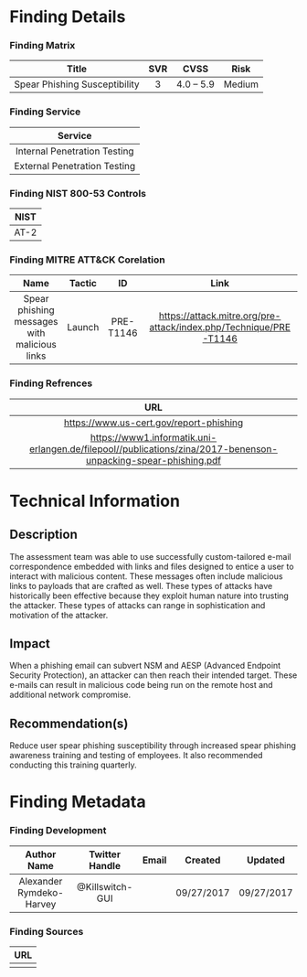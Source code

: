 # Finding Details 

### Finding Matrix
| Title  | SVR  |  CVSS  | Risk |
|:-:|:-:|:-:|:-:|
| Spear Phishing Susceptibility   | 3  | 4.0 – 5.9  | Medium  |

### Finding Service
| Service  |
|:-:|
| Internal Penetration Testing  |
| External Penetration Testing  |

### Finding NIST 800-53 Controls
| NIST  |
|:-:|
| AT-2 |


### Finding MITRE ATT&CK Corelation
| Name | Tactic | ID | Link |
|:-:|:-:|:-:|:-:|
| Spear phishing messages with malicious links | Launch | PRE-T1146 | https://attack.mitre.org/pre-attack/index.php/Technique/PRE-T1146 |

### Finding Refrences 
| URL |
|:-:|
| https://www.us-cert.gov/report-phishing |
| https://www1.informatik.uni-erlangen.de/filepool//publications/zina/2017-benenson-unpacking-spear-phishing.pdf |

# Technical Information

## Description 
The assessment team was able to use successfully custom-tailored e-mail correspondence embedded with links and files designed to entice a user to interact with malicious content. These messages often include malicious links to payloads that are crafted as well. These types of attacks have historically been effective because they exploit human nature into trusting the attacker. These types of attacks can range in sophistication and motivation of the attacker. 

## Impact
When a phishing email can subvert NSM and AESP (Advanced Endpoint Security Protection), an attacker can then reach their intended target. These e-mails can result in malicious code being run on the remote host and additional network compromise. 

## Recommendation(s)
Reduce user spear phishing susceptibility through increased spear phishing awareness training and testing of employees. It also recommended conducting this training quarterly.

# Finding Metadata
### Finding Development
| Author Name | Twitter Handle | Email | Created | Updated |
|:-:|:-:|:-:|:-:|:-:|
| Alexander Rymdeko-Harvey | @Killswitch-GUI |  | 09/27/2017 | 09/27/2017 |

### Finding Sources
| URL | 
|:-:|
|  |
